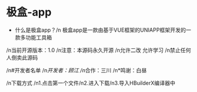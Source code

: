 # 极盒-app
* 什么是极盒app？/n
极盒app是一款由基于VUE框架的UNIAPP框架开发的一款多功能工具箱

/n当前开源版本：1.0
/n注意：本源码永久开源
/n允许二改 允许学习
/n禁止任何人倒卖此源码

/n#开发者名单
/n*开发者：顾江
/n*合作：三川
/n*鸣谢：白昼

/n下载方式
/n1.点击第一个文件/n2.进入下载/n3.导入HBuilderX编译器中

